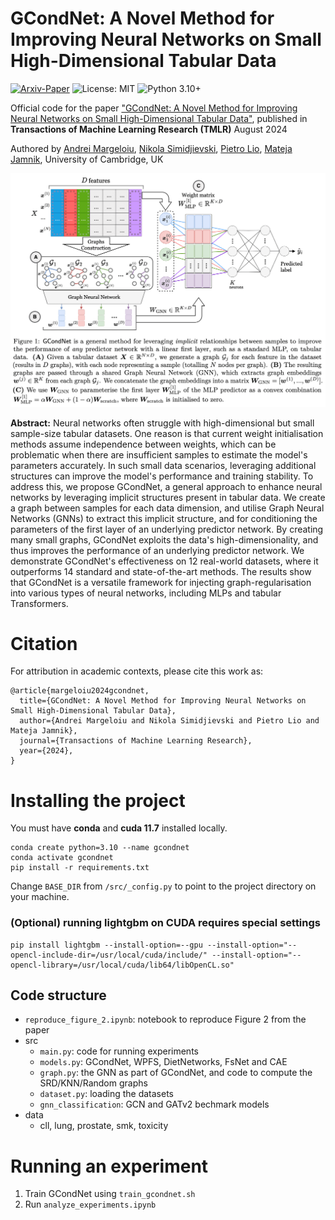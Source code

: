 # GCondNet: A Novel Method for Improving Neural Networks on Small High-Dimensional Tabular Data

[![Arxiv-Paper](https://img.shields.io/badge/Arxiv-Paper-yellow)](https://openreview.net/forum?id=y0b0H1ndGQ)
![License: MIT](https://img.shields.io/badge/License-MIT-yellow.svg)
![Python 3.10+](https://img.shields.io/badge/python-3.10+-blue.svg)

Official code for the paper ["GCondNet: A Novel Method for Improving Neural Networks on Small High-Dimensional Tabular Data"](https://openreview.net/forum?id=y0b0H1ndGQ), published in **Transactions of Machine Learning Research (TMLR)** August 2024

Authored by [Andrei Margeloiu](https://www.linkedin.com/in/andreimargeloiu/), [Nikola Simidjievski](https://simidjievskin.github.io/), [Pietro Lio](https://www.cl.cam.ac.uk/~pl219/), [Mateja Jamnik](https://www.cl.cam.ac.uk/~mj201/), University of Cambridge, UK


![alt text](<GCondNet_architecture.png>)


**Abstract:** Neural networks often struggle with high-dimensional but small sample-size tabular datasets. One reason is that current weight initialisation methods assume independence between weights, which can be problematic when there are insufficient samples to estimate the model's parameters accurately. In such small data scenarios, leveraging additional structures can improve the model's performance and training stability. To address this, we propose GCondNet, a general approach to enhance neural networks by leveraging implicit structures present in tabular data. We create a graph between samples for each data dimension, and utilise Graph Neural Networks (GNNs) to extract this implicit structure, and for conditioning the parameters of the first layer of an underlying predictor network. By creating many small graphs, GCondNet exploits the data's high-dimensionality, and thus improves the performance of an underlying predictor network. We demonstrate GCondNet's effectiveness on 12 real-world datasets, where it outperforms 14 standard and state-of-the-art methods. The results show that GCondNet is a versatile framework for injecting graph-regularisation into various types of neural networks, including MLPs and tabular Transformers.


# Citation
For attribution in academic contexts, please cite this work as:
```
@article{margeloiu2024gcondnet,
  title={GCondNet: A Novel Method for Improving Neural Networks on Small High-Dimensional Tabular Data},
  author={Andrei Margeloiu and Nikola Simidjievski and Pietro Lio and Mateja Jamnik},
  journal={Transactions of Machine Learning Research},
  year={2024},
}
```

# Installing the project 
You must have **conda** and **cuda 11.7** installed locally.
```
conda create python=3.10 --name gcondnet
conda activate gcondnet
pip install -r requirements.txt
```
Change `BASE_DIR` from `/src/_config.py` to point to the project directory on your machine.


### (Optional) running lightgbm on CUDA requires special settings

```
pip install lightgbm --install-option=--gpu --install-option="--opencl-include-dir=/usr/local/cuda/include/" --install-option="--opencl-library=/usr/local/cuda/lib64/libOpenCL.so"
```


## Code structure
- `reproduce_figure_2.ipynb`: notebook to reproduce Figure 2 from the paper
- src
	- `main.py`: code for running experiments
	- `models.py`: GCondNet, WPFS, DietNetworks, FsNet and CAE
	- `graph.py`: the GNN as part of GCondNet, and code to compute the SRD/KNN/Random graphs
	- `dataset.py`:  loading the datasets
	- `gnn_classification`: GCN and GATv2 bechmark models
- data
	- cll, lung, prostate, smk, toxicity

# Running an experiment
1. Train GCondNet using `train_gcondnet.sh`
2. Run `analyze_experiments.ipynb`